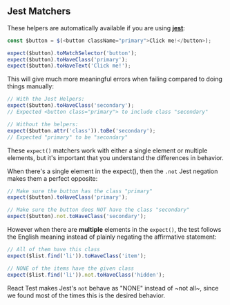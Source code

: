 ## Jest Matchers

These helpers are automatically available if you are using [**jest**](https://jestjs.io/):

```js
const $button = $(<button className="primary">Click me!</button>);

expect($button).toMatchSelector('button');
expect($button).toHaveClass('primary');
expect($button).toHaveText('Click me!');
```

This will give much more meaningful errors when failing compared to doing things manually:

```js
// With the Jest Helpers:
expect($button).toHaveClass('secondary');
// Expected <button class="primary"> to include class "secondary"

// Without the helpers:
expect($button.attr('class')).toBe('secondary');
// Expected "primary" to be "secondary"
```

These `expect()` matchers work with either a single element or multiple elements, but it's important that you understand the differences in behavior.

When there's a single element in the expect(), then the `.not` Jest negation makes them a perfect opposite:

```js
// Make sure the button has the class "primary"
expect($button).toHaveClass('primary');

// Make sure the button does NOT have the class "secondary"
expect($button).not.toHaveClass('secondary');
```

However when there are **multiple** elements in the `expect()`, the test follows the English meaning instead of plainly negating the affirmative statement:

```js
// All of them have this class
expect($list.find('li')).toHaveClass('item');

// NONE of the items have the given class
expect($list.find('li')).not.toHaveClass('hidden');
```

React Test makes Jest's `not` behave as "NONE" instead of ~not all~, since we found most of the times this is the desired behavior.
